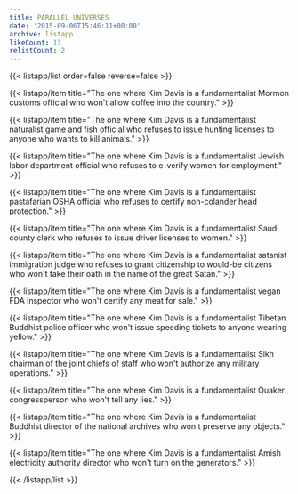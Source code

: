 ```yaml
---
title: PARALLEL UNIVERSES
date: '2015-09-06T15:46:11+00:00'
archive: listapp
likeCount: 13
relistCount: 2
---
```


{{< listapp/list order=false reverse=false >}}

   {{< listapp/item title="The one where Kim Davis is a fundamentalist Mormon customs official who won't allow coffee into the country." >}}

   {{< listapp/item title="The one where Kim Davis is a fundamentalist naturalist game and fish official who refuses to issue hunting licenses to anyone who wants to kill animals." >}}

   {{< listapp/item title="The one where Kim Davis is a fundamentalist Jewish labor department official who refuses to e-verify women for employment." >}}

   {{< listapp/item title="The one where Kim Davis is a fundamentalist pastafarian OSHA official who refuses to certify non-colander head protection." >}}

   {{< listapp/item title="The one where Kim Davis is a fundamentalist Saudi county clerk who refuses to issue driver licenses to women." >}}

   {{< listapp/item title="The one where Kim Davis is a fundamentalist satanist immigration judge who refuses to grant citizenship to would-be citizens who won't take their oath in the name of the great Satan." >}}

   {{< listapp/item title="The one where Kim Davis is a fundamentalist vegan FDA inspector who won't certify any meat for sale." >}}

   {{< listapp/item title="The one where Kim Davis is a fundamentalist Tibetan Buddhist police officer who won't issue speeding tickets to anyone wearing yellow." >}}

   {{< listapp/item title="The one where Kim Davis is a fundamentalist Sikh chairman of the joint chiefs of staff who won't authorize any military operations." >}}

   {{< listapp/item title="The one where Kim Davis is a fundamentalist Quaker congressperson who won't tell any lies." >}}

   {{< listapp/item title="The one where Kim Davis is a fundamentalist Buddhist director of the national archives who won't preserve any objects." >}}

   {{< listapp/item title="The one where Kim Davis is a fundamentalist Amish electricity authority director who won't turn on the generators." >}}

{{< /listapp/list >}}
